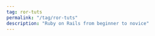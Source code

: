 ```yaml
---
tag: ror-tuts
permalink: "/tag/ror-tuts"
description: "Ruby on Rails from beginner to novice"
---
```

